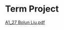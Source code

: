 # Term Project
[A1_27 Bolun Liu.pdf](https://github.com/bl-liu6/ec-601/files/10171529/A1_27.Bolun.Liu.pdf)

